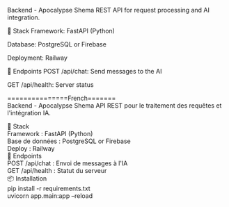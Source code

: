 Backend - Apocalypse Shema
REST API for request processing and AI integration.

🚀 Stack
Framework: FastAPI (Python)

Database: PostgreSQL or Firebase

Deployment: Railway

🎯 Endpoints
POST /api/chat: Send messages to the AI

GET /api/health: Server status


===============French=======<br />
Backend - Apocalypse Shema
API REST pour le traitement des requêtes et l'intégration IA.<br />

🚀 Stack<br />
Framework : FastAPI (Python)<br />
Base de données : PostgreSQL or Firebase<br />
Deploy : Railway<br />
🎯 Endpoints<br />
POST /api/chat : Envoi de messages à l'IA<br />
GET /api/health : Statut du serveur<br />
📦 Installation<br />
pip install -r requirements.txt<br />
uvicorn app.main:app –reload<br />
